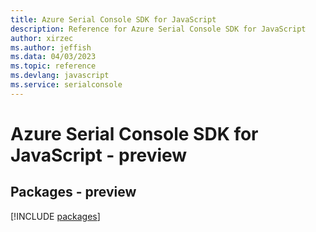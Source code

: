 ```yaml
---
title: Azure Serial Console SDK for JavaScript
description: Reference for Azure Serial Console SDK for JavaScript
author: xirzec
ms.author: jeffish
ms.data: 04/03/2023
ms.topic: reference
ms.devlang: javascript
ms.service: serialconsole
---
```

# Azure Serial Console SDK for JavaScript - preview
## Packages - preview
[!INCLUDE [packages](serial-console-index.md)]